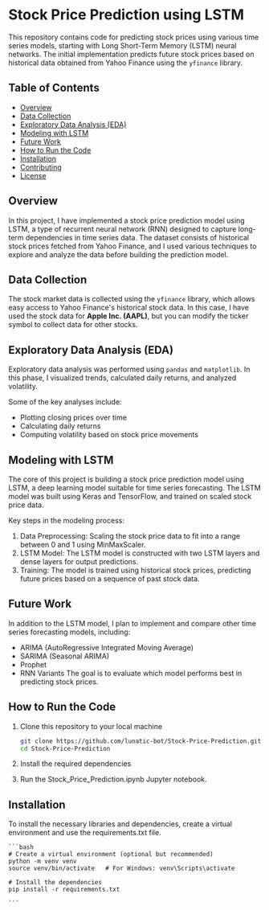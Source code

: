 # Stock Price Prediction using LSTM

This repository contains code for predicting stock prices using various time series models, starting with Long Short-Term Memory (LSTM) neural networks. The initial implementation predicts future stock prices based on historical data obtained from Yahoo Finance using the `yfinance` library.

## Table of Contents

- [Overview](#overview)
- [Data Collection](#data-collection)
- [Exploratory Data Analysis (EDA)](#exploratory-data-analysis-eda)
- [Modeling with LSTM](#modeling-with-lstm)
- [Future Work](#future-work)
- [How to Run the Code](#how-to-run-the-code)
- [Installation](#installation)
- [Contributing](#contributing)
- [License](#license)

## Overview

In this project, I have implemented a stock price prediction model using LSTM, a type of recurrent neural network (RNN) designed to capture long-term dependencies in time series data. The dataset consists of historical stock prices fetched from Yahoo Finance, and I used various techniques to explore and analyze the data before building the prediction model.

## Data Collection

The stock market data is collected using the `yfinance` library, which allows easy access to Yahoo Finance's historical stock data. In this case, I have used the stock data for **Apple Inc. (AAPL)**, but you can modify the ticker symbol to collect data for other stocks.

## Exploratory Data Analysis (EDA)

Exploratory data analysis was performed using `pandas` and `matplotlib`. In this phase, I visualized trends, calculated daily returns, and analyzed volatility.

Some of the key analyses include:

- Plotting closing prices over time
- Calculating daily returns
- Computing volatility based on stock price movements

## Modeling with LSTM

The core of this project is building a stock price prediction model using LSTM, a deep learning model suitable for time series forecasting. The LSTM model was built using Keras and TensorFlow, and trained on scaled stock price data.

Key steps in the modeling process:

1. Data Preprocessing: Scaling the stock price data to fit into a range between 0 and 1 using MinMaxScaler.
2. LSTM Model: The LSTM model is constructed with two LSTM layers and dense layers for output predictions.
3. Training: The model is trained using historical stock prices, predicting future prices based on a sequence of past stock data.

## Future Work

In addition to the LSTM model, I plan to implement and compare other time series forecasting models, including:

- ARIMA (AutoRegressive Integrated Moving Average)
- SARIMA (Seasonal ARIMA)
- Prophet
- RNN Variants
  The goal is to evaluate which model performs best in predicting stock prices.

## How to Run the Code

1. Clone this repository to your local machine

   ```bash
   git clone https://github.com/lunatic-bot/Stock-Price-Prediction.git
   cd Stock-Price-Prediction

   ```

2. Install the required dependencies
3. Run the Stock_Price_Prediction.ipynb Jupyter notebook.

## Installation

To install the necessary libraries and dependencies, create a virtual environment and use the requirements.txt file.

    ```bash
    # Create a virtual environment (optional but recommended)
    python -m venv venv
    source venv/bin/activate   # For Windows: venv\Scripts\activate

    # Install the dependencies
    pip install -r requirements.txt

    ```

